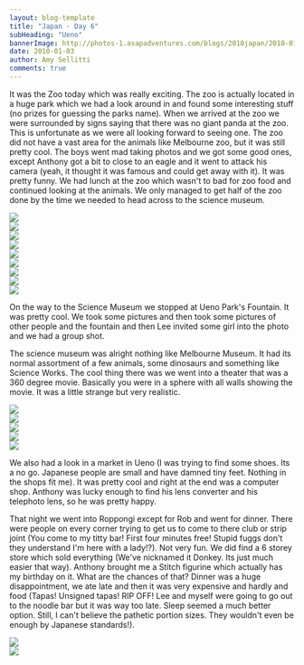 ```yaml
---
layout: blog-template
title: "Japan - Day 6"
subHeading: "Ueno"
bannerImage: http://photos-1.asapadventures.com/blogs/2010japan/2010-01-03/img_1535.jpg_compressed.JPEG
date: 2010-01-03
author: Amy Sellitti
comments: true
---
```


It was the Zoo today which was really exciting. The zoo is actually located in a huge park which we had a look around in and found some interesting stuff (no prizes for guessing the parks name). When we arrived at the zoo we were surrounded by signs saying that there was no giant panda at the zoo. This is unfortunate as we were all looking forward to seeing one. The zoo did not have a vast area for the animals like Melbourne zoo, but it was still pretty cool. The boys went mad taking photos and we got some good ones, except Anthony got a bit to close to an eagle and it went to attack his camera (yeah, it thought it was famous and could get away with it). It was pretty funny. We had lunch at the zoo which wasn't to bad for zoo food and continued looking at the animals. We only managed to get half of the zoo done by the time we needed to head across to the science museum.

<div class="center-image"><img src="http://photos-1.asapadventures.com/blogs/2010japan/2010-01-03/dscf0966.jpg_compressed.JPEG" /></div>
<div class="center-image"><img src="http://photos-1.asapadventures.com/blogs/2010japan/2010-01-03/img_1492.jpg_compressed.JPEG" /></div>
<div class="center-image"><img src="http://photos-1.asapadventures.com/blogs/2010japan/2010-01-03/dscf0965.jpg_compressed.JPEG" /></div>
<div class="center-image"><img src="http://photos-1.asapadventures.com/blogs/2010japan/2010-01-03/DSC_0014.JPG_compressed.JPEG" /></div>
<div class="center-image"><img src="http://photos-1.asapadventures.com/blogs/2010japan/2010-01-03/dscf1031.jpg_compressed.JPEG" /></div>
<div class="center-image"><img src="http://photos-1.asapadventures.com/blogs/2010japan/2010-01-03/dscf1012.jpg_compressed.JPEG" /></div>
<div class="center-image"><img src="http://photos-1.asapadventures.com/blogs/2010japan/2010-01-03/img_1624.jpg_compressed.JPEG" /></div>
<div class="center-image"><img src="http://photos-1.asapadventures.com/blogs/2010japan/2010-01-03/dscf0974.jpg_compressed.JPEG" /></div>
<div class="center-image"><img src="http://photos-1.asapadventures.com/blogs/2010japan/2010-01-03/IMG_4690.JPG_compressed.JPEG" /></div>

On the way to the Science Museum we stopped at Ueno Park's Fountain. It was pretty cool. We took some pictures and then took some pictures of other people and the fountain and then Lee invited some girl into the photo and we had a group shot.

The science museum was alright nothing like Melbourne Museum. It had its normal assortment of a few animals, some dinosaurs and something like Science Works. The cool thing there was we went into a theater that was a 360 degree movie. Basically you were in a sphere with all walls showing the movie. It was a little strange but very realistic.

<div class="center-image"><img src="http://photos-1.asapadventures.com/blogs/2010japan/2010-01-03/img_1659.jpg_compressed.JPEG" /></div>
<div class="center-image"><img src="http://photos-1.asapadventures.com/blogs/2010japan/2010-01-03/img_1661.jpg_compressed.JPEG" /></div>
<div class="center-image"><img src="http://photos-1.asapadventures.com/blogs/2010japan/2010-01-03/img_1671.jpg_compressed.JPEG" /></div>
<div class="center-image"><img src="http://photos-1.asapadventures.com/blogs/2010japan/2010-01-03/IMG_4716.JPG_compressed.JPEG" /></div>
<div class="center-image"><img src="http://photos-1.asapadventures.com/blogs/2010japan/2010-01-03/IMG_4746.JPG_compressed.JPEG" /></div>

We also had a look in a market in Ueno (I was trying to find some shoes. Its a no go. Japanese people are small and have damned tiny feet. Nothing in the shops fit me). It was pretty cool and right at the end was a computer shop. Anthony was lucky enough to find his lens converter and his telephoto lens, so he was pretty happy.

That night we went into Roppongi except for Rob and went for dinner. There were people on every corner trying to get us to come to there club or strip joint (You come to my titty bar! First four minutes free! Stupid fuggs don't they understand I'm here with a lady!?). Not very fun. We did find a 6 storey store which sold everything (We've nicknamed it Donkey. Its just much easier that way). Anthony brought me a Stitch figurine which actually has my birthday on it. What are the chances of that? Dinner was a huge disappointment, we ate late and then it was very expensive and hardly and food (Tapas! Unsigned tapas! RIP OFF! Lee and myself were going to go out to the noodle bar but it was way too late. Sleep seemed a much better option. Still, I can't believe the pathetic portion sizes. They wouldn't even be enough by Japanese standards!).

<div class="center-image"><img src="http://photos-1.asapadventures.com/blogs/2010japan/2010-01-03/img_1731.jpg_compressed.JPEG" /></div>
<div class="center-image"><img src="http://photos-1.asapadventures.com/blogs/2010japan/2010-01-03/img_1734.jpg_compressed.JPEG" /></div>
